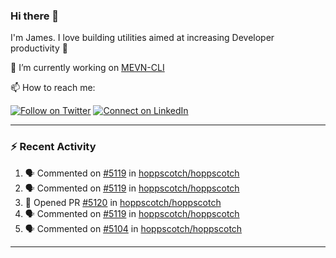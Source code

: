 ### Hi there 👋

I'm James. I love building utilities aimed at increasing Developer productivity :raised_hands: 

🔭 I’m currently working on [MEVN-CLI](https://github.com/madlabsinc/mevn-cli)

📫 How to reach me:

[![Follow on Twitter](https://img.shields.io/badge/--twitter?label=Twitter&logo=Twitter&style=social)](https://twitter.com/james_madhacks) [![Connect on LinkedIn](https://img.shields.io/badge/--linkedin?label=LinkedIn&logo=LinkedIn&style=social)](https://www.linkedin.com/in/jamesgeorge007)

---

### :zap: Recent Activity

<!--START_SECTION:activity-->
1. 🗣 Commented on [#5119](https://github.com/hoppscotch/hoppscotch/issues/5119#issuecomment-2934756650) in [hoppscotch/hoppscotch](https://github.com/hoppscotch/hoppscotch)
2. 🗣 Commented on [#5119](https://github.com/hoppscotch/hoppscotch/issues/5119#issuecomment-2934520107) in [hoppscotch/hoppscotch](https://github.com/hoppscotch/hoppscotch)
3. 💪 Opened PR [#5120](https://github.com/hoppscotch/hoppscotch/pull/5120) in [hoppscotch/hoppscotch](https://github.com/hoppscotch/hoppscotch)
4. 🗣 Commented on [#5119](https://github.com/hoppscotch/hoppscotch/issues/5119#issuecomment-2929017961) in [hoppscotch/hoppscotch](https://github.com/hoppscotch/hoppscotch)
5. 🗣 Commented on [#5104](https://github.com/hoppscotch/hoppscotch/issues/5104#issuecomment-2921697976) in [hoppscotch/hoppscotch](https://github.com/hoppscotch/hoppscotch)
<!--END_SECTION:activity-->

---

<!--
**jamesgeorge007/jamesgeorge007** is a ✨ _special_ ✨ repository because its `README.md` (this file) appears on your GitHub profile.

Here are some ideas to get you started:

- 🌱 I’m currently learning ...
- 👯 I’m looking to collaborate on ...
- 🤔 I’m looking for help with ...
- 💬 Ask me about ...
- 😄 Pronouns: ...
- ⚡ Fun fact: ...
-->
